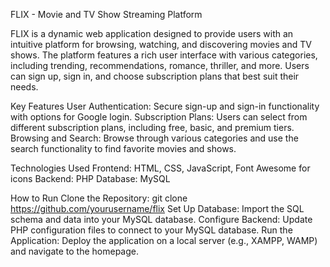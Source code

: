 FLIX - Movie and TV Show Streaming Platform

FLIX is a dynamic web application designed to provide users with an intuitive platform for browsing, watching, and discovering movies and TV shows. The platform features a rich user interface with various categories, including trending, recommendations, romance, thriller, and more. Users can sign up, sign in, and choose subscription plans that best suit their needs.

Key Features
User Authentication: Secure sign-up and sign-in functionality with options for Google login.
Subscription Plans: Users can select from different subscription plans, including free, basic, and premium tiers.
Browsing and Search: Browse through various categories and use the search functionality to find favorite movies and shows.

Technologies Used
Frontend: HTML, CSS, JavaScript, Font Awesome for icons
Backend: PHP
Database: MySQL

How to Run
Clone the Repository: git clone https://github.com/yourusername/flix
Set Up Database: Import the SQL schema and data into your MySQL database.
Configure Backend: Update PHP configuration files to connect to your MySQL database.
Run the Application: Deploy the application on a local server (e.g., XAMPP, WAMP) and navigate to the homepage.

